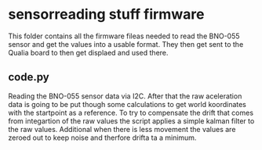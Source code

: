 # sensorreading stuff firmware

This folder contains all the firmware fileas needed to read the BNO-055 sensor and get the values into a usable format. They then get sent to the Qualia board to then get displaed and used there.

## code.py

Reading the BNO-055 sensor data via I2C. After that the raw aceleration data is going to be put though some calculations to get world koordinates with the startpoint as a reference. To try to compensate the drift that comes from integartion of the raw values the script applies a simple kalman filter to the raw values. Additional when there is less movement the values are zeroed out to keep noise and therfore drifta ta a minimum.